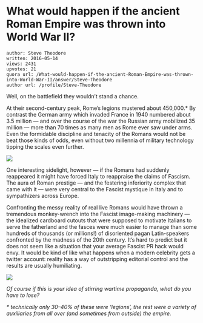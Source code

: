 # What would happen if the ancient Roman Empire was thrown into World War II?

	author: Steve Theodore
	written: 2016-05-14
	views: 2431
	upvotes: 21
	quora url: /What-would-happen-if-the-ancient-Roman-Empire-was-thrown-into-World-War-II/answer/Steve-Theodore
	author url: /profile/Steve-Theodore


Well, on the battlefield they wouldn’t stand a chance.

At their second-century peak, Rome’s legions mustered about 450,000.* By contrast the German army which invaded France in 1940 numbered about 3.5 million — and over the course of the war the Russian army mobilized 35 million — more than 70 times as many men as Rome ever saw under arms. Even the formidable discipline and tenacity of the Romans would not be beat those kinds of odds, even without two millennia of military technology tipping the scales even further.

![](https://qph.fs.quoracdn.net/main-qimg-c876296aac774d9bb40db57b6c8ea994-c)

One interesting sidelight, however — if the Romans had suddenly reappeared it might have forced Italy to reappraise the claims of Fascism. The aura of Roman prestige — and the festering inferiority complex that came with it — were very central to the Fascist mystique in Italy and to sympathizers across Europe.

Confronting the messy reality of real live Romans would have thrown a tremendous monkey-wrench into the Fascist image-making machinery — the idealized cardboard cutouts that were supposed to motivate Italians to serve the fatherland and the fasces were much easier to manage than some hundreds of thousands (or millions!) of disoriented pagan Latin-speakers confronted by the madness of the 20th century. It’s hard to predict but it does not seem like a situation that your average Fascist PR hack would envy. It would be kind of like what happens when a modern celebrity gets a twitter account: reality has a way of outstripping editorial control and the results are usually humiliating.

![](https://qph.fs.quoracdn.net/main-qimg-6f0ba0f374b4fcbef281c29e1960758b-c)

_Of course if this is your idea of stirring wartime propaganda, what do you have to lose?_ 

_* technically only 30–40% of these were ‘legions’, the rest were a variety of auxiliaries from all over (and sometimes from outside) the empire._ 

